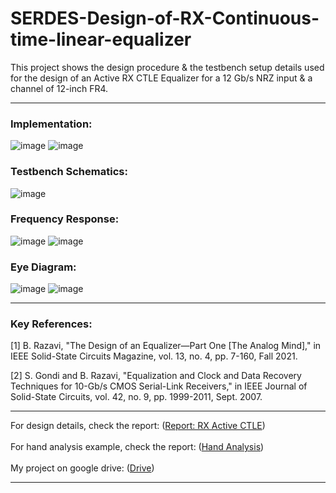 # SERDES-Design-of-RX-Continuous-time-linear-equalizer
This project shows the design procedure & the testbench setup details used for the design of an Active RX CTLE Equalizer for a 12 Gb/s NRZ input & a channel of 12-inch FR4.
*****************
### Implementation:
![image](https://github.com/user-attachments/assets/c0f1dc8a-873b-40b1-9138-100d7b2dda55)
![image](https://github.com/user-attachments/assets/bebe654f-f818-4ebc-be71-4687dbd3e829)
### Testbench Schematics:
![image](https://github.com/user-attachments/assets/8400e146-dce2-4f57-9e13-c615724af25b)
### Frequency Response:
![image](https://github.com/user-attachments/assets/e74eb6f2-201d-48cc-97b4-fcb63809ce56)
![image](https://github.com/user-attachments/assets/ec257f2e-3a7c-4ce8-9511-18b26f23195d)
### Eye Diagram:
![image](https://github.com/user-attachments/assets/7d9bf3d1-5c66-4d9b-9c42-2ffb66415b11)
![image](https://github.com/user-attachments/assets/26973fbd-d296-4869-9263-4cbe913c659c)

*****************
### Key References:

[1] B. Razavi, "The Design of an Equalizer—Part One [The Analog Mind]," in IEEE Solid-State Circuits Magazine, vol. 13, no. 4, pp. 7-160, Fall 2021.

[2] S. Gondi and B. Razavi, "Equalization and Clock and Data Recovery Techniques for 10-Gb/s CMOS Serial-Link Receivers," in IEEE Journal of Solid-State Circuits, vol. 42, no. 9, pp. 1999-2011, Sept. 2007.

*****************
For design details, check the report: ([Report: RX Active CTLE](https://github.com/muhammadaldacher/SERDES-Design-of-RX-Continuous-time-linear-equalizer/blob/main/%5BReport%5D%20RX%20Active%20CTLE.pdf))</br></br>
For hand analysis example, check the report: ([Hand Analysis](https://github.com/muhammadaldacher/SERDES-Design-of-RX-Continuous-time-linear-equalizer/blob/main/Hand%20Analysis/rx_active_ctle_example.pdf))</br></br>
My project on google drive: ([Drive](https://drive.google.com/drive/folders/1KgctVV-0NivBR5qqiyGbasqUP18ZdI7-?usp=drive_link)) <br/>
*****************
